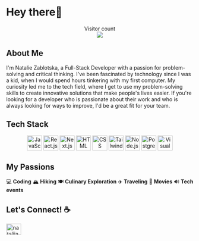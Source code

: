 # Hey there👋

<p align="center"> 
  Visitor count<br>
  <img src="https://profile-counter.glitch.me/nataliiazab/count.svg" />
</p>

## About Me

I'm Natalie Zablotska, a Full-Stack Developer with a passion for problem-solving and critical thinking. I've been fascinated by technology since I was a kid, when I would spend hours tinkering with my first computer. My curiosity led me to the tech field, where I get to use my problem-solving skills to create innovative solutions that make people's lives easier. If you're looking for a developer who is passionate about their work and who is always looking for ways to improve, I'd be a great fit for your team.

## Tech Stack

<p align="center">
  <img src="https://img.icons8.com/color/48/000000/javascript.png" alt="JavaScript" title="JavaScript" height="40" />
  <img src="https://img.icons8.com/color/48/000000/react-native.png" alt="React.js" title="React.js" height="40" />
  <img src="https://cdn.jsdelivr.net/gh/devicons/devicon/icons/nextjs/nextjs-line.svg" title="Next.js" height="40" />
  <img src="https://img.icons8.com/color/48/000000/html-5.png" alt="HTML" title="HTML" height="40" />
  <img src="https://img.icons8.com/color/48/000000/css3.png" alt="CSS" title="CSS" height="40" />
   <img src="https://cdn.jsdelivr.net/gh/devicons/devicon/icons/tailwindcss/tailwindcss-plain.svg"  alt="Tailwind" title="Tailwind" height="40" />
  <img src="https://img.icons8.com/color/48/000000/nodejs.png" alt="Node.js" title="Node.js" height="40" />
  <img src="https://cdn.jsdelivr.net/gh/devicons/devicon/icons/postgresql/postgresql-original.svg"  title="PostgreSQL" height="40" />
  <img src="https://img.icons8.com/color/48/000000/visual-studio-code-2019.png" alt="Visual Studio Code" title="Visual Studio Code" height="40" />
</p>

## My Passions
💻 **Coding** 
🏔️ **Hiking** 
🍽️ **Culinary Exploration** 
✈️ **Traveling** 
🎥 **Movies** 
🔊 **Tech events**

## Let's Connect! :coffee:

<a href="https://linkedin.com/in/nataliia-zablotska" target="blank"><img align="center" src="https://raw.githubusercontent.com/rahuldkjain/github-profile-readme-generator/master/src/images/icons/Social/linked-in-alt.svg" alt="nataliia-zablotska" height="30" width="40" /></a>


